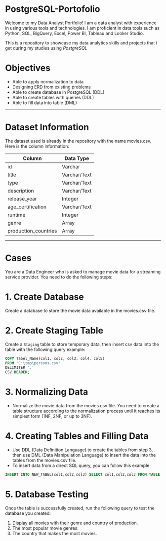 # PostgreSQL-Portofolio

Welcome to my Data Analyst Portfolio! I am a data analyst with experience in using various tools and technologies. I am proficient in data tools such as Python, SQL, BigQuery, Excel, Power BI, Tableau and Looker Studio. 

This is a repository to showcase my data analytics skills and projects that i get during my studies using *PostgreSQL*

# Objectives
- Able to apply normalization to data
- Designing ERD from existing problems
- Able to create database in PostgreSQL (DDL)
- Able to create tables with queries (DDL)
- Able to fill data into table (DML)

---
# Dataset Information
The dataset used is already in the repository with the name movies.csv. Here is the column information:

|Column|Data Type|
|---|---|
|id|Varchar|
|title|Varchar/Text|
|type|Varchar/Text|
|description|Varchar/Text|
|release_year|Integer|
|age_certification|Varchar/Text|
|runtime|Integer|
|genre|Array|
|production_countries|Array|

---
# Cases
You are a Data Engineer who is asked to manage movie data for a streaming service provider. You need to do the following steps:

# 1. Create Database
  Create a database to store the movie data available in the movies.csv file.
# 2. Create Staging Table
  Create a `Staging` table to store temporary data, then insert csv data into the table with the following query example:
  ```sql
COPY Tabel_Name(col1, col2, col3, col4, col5)
FROM 'C:\tmp\persons.csv'
DELIMITER ','
CSV HEADER;
```
# 3. Normalizing Data
- Normalize the movie data from the movies.csv file. You need to create a table structure according to the normalization process until it reaches its simplest form (1NF, 2NF, or up to 3NF).
# 4. Creating Tables and Filling Data
- Use DDL (Data Definition Language) to create the tables from step 3, then use DML (Data Manipulation Language) to insert the data into the tables from the movies.csv file.
- To insert data from a direct SQL query, you can follow this example:
```sql
INSERT INTO NEW_TABEL(col1,col2,col3) SELECT col1,col2,col3 FROM TABLE
```
# 5. Database Testing
Once the table is successfully created, run the following query to test the database you created:

1. Display all movies with their genre and country of production.
2. The most popular movie genres.
3. The country that makes the most movies.
